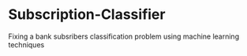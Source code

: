 # Subscription-Classifier
Fixing a bank subsribers classification problem using machine learning techniques
